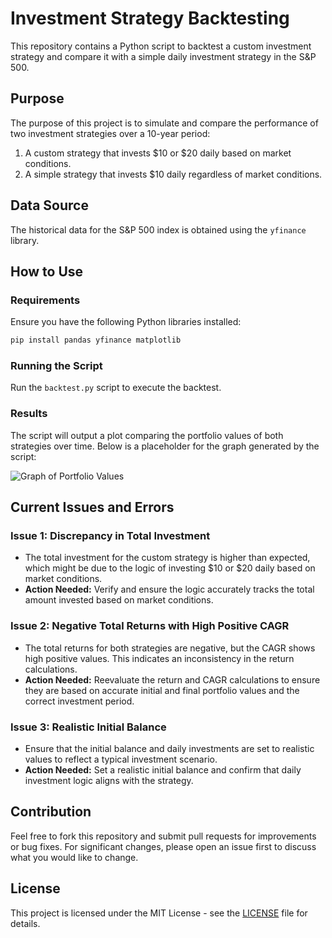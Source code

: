 # Investment Strategy Backtesting

This repository contains a Python script to backtest a custom investment strategy and compare it with a simple daily investment strategy in the S&P 500.

## Purpose

The purpose of this project is to simulate and compare the performance of two investment strategies over a 10-year period:
1. A custom strategy that invests $10 or $20 daily based on market conditions.
2. A simple strategy that invests $10 daily regardless of market conditions.

## Data Source

The historical data for the S&P 500 index is obtained using the `yfinance` library.

## How to Use

### Requirements

Ensure you have the following Python libraries installed:

```bash
pip install pandas yfinance matplotlib
```

### Running the Script

Run the `backtest.py` script to execute the backtest.

### Results

The script will output a plot comparing the portfolio values of both strategies over time. Below is a placeholder for the graph generated by the script:

![Graph of Portfolio Values](path/to/your/graph.png)

## Current Issues and Errors

### Issue 1: Discrepancy in Total Investment
- The total investment for the custom strategy is higher than expected, which might be due to the logic of investing $10 or $20 daily based on market conditions.
- **Action Needed:** Verify and ensure the logic accurately tracks the total amount invested based on market conditions.

### Issue 2: Negative Total Returns with High Positive CAGR
- The total returns for both strategies are negative, but the CAGR shows high positive values. This indicates an inconsistency in the return calculations.
- **Action Needed:** Reevaluate the return and CAGR calculations to ensure they are based on accurate initial and final portfolio values and the correct investment period.

### Issue 3: Realistic Initial Balance
- Ensure that the initial balance and daily investments are set to realistic values to reflect a typical investment scenario.
- **Action Needed:** Set a realistic initial balance and confirm that daily investment logic aligns with the strategy.

## Contribution

Feel free to fork this repository and submit pull requests for improvements or bug fixes. For significant changes, please open an issue first to discuss what you would like to change.

## License

This project is licensed under the MIT License - see the [LICENSE](LICENSE) file for details.
